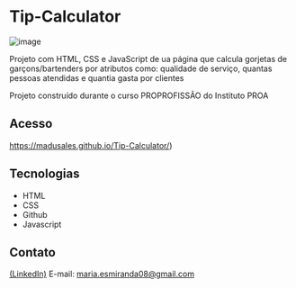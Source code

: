 # Tip-Calculator

![image](https://github.com/MaduSales/Tip-Calculator/assets/166547195/55ddd651-3a72-433b-85a8-fde95f900c7f)

Projeto com HTML, CSS e JavaScript de ua página que calcula gorjetas de garçons/bartenders por atributos como: qualidade de serviço, quantas pessoas atendidas e quantia gasta por clientes

Projeto construído durante o curso PROPROFISSÃO do Instituto PROA


## Acesso
https://madusales.github.io/Tip-Calculator/)

## Tecnologias
- HTML
- CSS
- Github
- Javascript

## Contato
[(LinkedIn)](www.linkedin.com/in/maria-eduarda-de-sales-78a04221b)
E-mail: maria.esmiranda08@gmail.com
